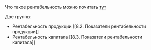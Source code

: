 Что такое рентабельность можно почитать [тут]([[Рентабельность]])

Две группы: 
- Рентабельность продукции [[8.2. Показатели рентабельности продукции]]
- Рентабельность капитала [[8.3. Показатели  рентабельности капитала]]
